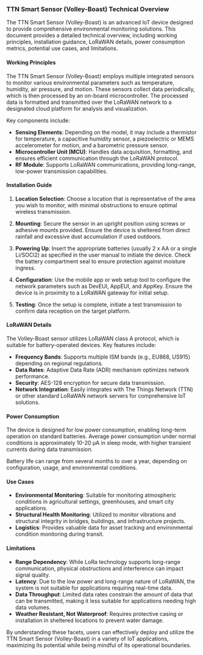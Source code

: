 ### TTN Smart Sensor (Volley-Boast) Technical Overview

The TTN Smart Sensor (Volley-Boast) is an advanced IoT device designed to provide comprehensive environmental monitoring solutions. This document provides a detailed technical overview, including working principles, installation guidance, LoRaWAN details, power consumption metrics, potential use cases, and limitations.

#### Working Principles

The TTN Smart Sensor (Volley-Boast) employs multiple integrated sensors to monitor various environmental parameters such as temperature, humidity, air pressure, and motion. These sensors collect data periodically, which is then processed by an on-board microcontroller. The processed data is formatted and transmitted over the LoRaWAN network to a designated cloud platform for analysis and visualization.

Key components include:

- **Sensing Elements**: Depending on the model, it may include a thermistor for temperature, a capacitive humidity sensor, a piezoelectric or MEMS accelerometer for motion, and a barometric pressure sensor.
- **Microcontroller Unit (MCU)**: Handles data acquisition, formatting, and ensures efficient communication through the LoRaWAN protocol.
- **RF Module**: Supports LoRaWAN communications, providing long-range, low-power transmission capabilities.

#### Installation Guide

1. **Location Selection**: Choose a location that is representative of the area you wish to monitor, with minimal obstructions to ensure optimal wireless transmission.
   
2. **Mounting**: Secure the sensor in an upright position using screws or adhesive mounts provided. Ensure the device is sheltered from direct rainfall and excessive dust accumulation if used outdoors.

3. **Powering Up**: Insert the appropriate batteries (usually 2 x AA or a single Li/SOCl2) as specified in the user manual to initiate the device. Check the battery compartment seal to ensure protection against moisture ingress.

4. **Configuration**: Use the mobile app or web setup tool to configure the network parameters such as DevEUI, AppEUI, and AppKey. Ensure the device is in proximity to a LoRaWAN gateway for initial setup.

5. **Testing**: Once the setup is complete, initiate a test transmission to confirm data reception on the target platform.

#### LoRaWAN Details

The Volley-Boast sensor utilizes LoRaWAN class A protocol, which is suitable for battery-operated devices. Key features include:

- **Frequency Bands**: Supports multiple ISM bands (e.g., EU868, US915) depending on regional regulations.
- **Data Rates**: Adaptive Data Rate (ADR) mechanism optimizes network performance.
- **Security**: AES-128 encryption for secure data transmission.
- **Network Integration**: Easily integrates with The Things Network (TTN) or other standard LoRaWAN network servers for comprehensive IoT solutions.

#### Power Consumption

The device is designed for low power consumption, enabling long-term operation on standard batteries. Average power consumption under normal conditions is approximately 10-20 µA in sleep mode, with higher transient currents during data transmission.

Battery life can range from several months to over a year, depending on configuration, usage, and environmental conditions.

#### Use Cases

- **Environmental Monitoring**: Suitable for monitoring atmospheric conditions in agricultural settings, greenhouses, and smart city applications.
- **Structural Health Monitoring**: Utilized to monitor vibrations and structural integrity in bridges, buildings, and infrastructure projects.
- **Logistics**: Provides valuable data for asset tracking and environmental condition monitoring during transit.

#### Limitations

- **Range Dependency**: While LoRa technology supports long-range communication, physical obstructions and interference can impact signal quality.
- **Latency**: Due to the low power and long-range nature of LoRaWAN, the system is not suitable for applications requiring real-time data.
- **Data Throughput**: Limited data rates constrain the amount of data that can be transmitted, making it less suitable for applications needing high data volumes.
- **Weather Resistant, Not Waterproof**: Requires protective casing or installation in sheltered locations to prevent water damage.

By understanding these facets, users can effectively deploy and utilize the TTN Smart Sensor (Volley-Boast) in a variety of IoT applications, maximizing its potential while being mindful of its operational boundaries.